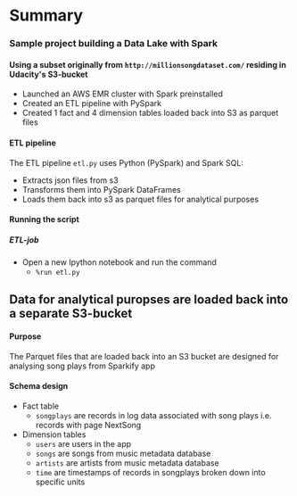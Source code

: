 # Summary
### Sample project building a Data Lake with Spark
#### Using a subset originally from `http://millionsongdataset.com/` residing in Udacity's S3-bucket
- Launched an AWS EMR cluster with Spark preinstalled
- Created an ETL pipeline with PySpark
- Created 1 fact and 4 dimension tables loaded back into S3 as parquet files

#### ETL pipeline
The ETL pipeline `etl.py` uses Python (PySpark) and Spark SQL:
- Extracts json files from s3
- Transforms them into PySpark DataFrames
- Loads them back into s3 as parquet files for analytical purposes

#### Running the script

##### ETL-job
- Open a new Ipython notebook and run the command
    - `%run etl.py`

## Data for analytical puropses are loaded back into a separate S3-bucket
#### Purpose
The Parquet files that are loaded back into an S3 bucket are designed for analysing song plays from Sparkify app

#### Schema design
- Fact table 
    - `songplays` are records in log data associated with song plays i.e. records with page NextSong
- Dimension tables
    - `users` are users in the app
    - `songs`  are songs from music metadata database
    - `artists` are artists from music metadata database
    - `time` are timestamps of records in songplays broken down into specific units